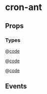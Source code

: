 # cron-ant

## Props

<api-core-props :appendItems="$vars.antProps">
<template v-slot:r1c2>

@[code](@/src/api/default/fields.js)

</template>
<template v-slot:r2c2>

@[code](@/src/api/default/periods.js)

</template>
<template v-slot:r4c2>

[en.js](https://github.com/abichinger/vue-js-cron/blob/next/core/src/locale/en.js)

</template>
</api-core-props>

### Types

@[code](@/src/api/types/field.ts)

@[code](@/src/api/types/period.ts)

@[code](@/src/api/types/locale.ts)

## Events

<api-core-events />